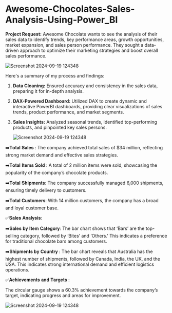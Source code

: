 # Awesome-Chocolates-Sales-Analysis-Using-Power_BI

**Project Request:**
Awesome Chocolate wants to see the analysis of their sales data to identify trends, key performance areas, growth opportunities, market expansion, and sales person performance. They sought a data-driven approach to optimize their marketing strategies and boost overall sales performance.

![Screenshot 2024-09-19 124348](https://github.com/user-attachments/assets/7d9877da-65c8-44d1-9b58-4cedf20d4808)

Here's a summary of my process and findings:

1. **Data Cleaning:** Ensured accuracy and consistency in the sales data, preparing it for in-depth analysis.

2. **DAX-Powered Dashboard:** Utilized DAX to create dynamic and interactive PowerBI dashboards, providing clear visualizations of sales trends, product performance, and market segments.

3. **Sales Insights:** 
   Analyzed seasonal trends, identified top-performing products, and pinpointed key sales persons.

   ![Screenshot 2024-09-19 124348](https://github.com/user-attachments/assets/60155a4f-1059-4673-85f5-8d5b5c55b64d)

➡️𝐓𝐨𝐭𝐚𝐥 𝐒𝐚𝐥𝐞𝐬 : The company achieved total sales of $34 million, reflecting strong market demand and effective sales strategies.

➡️𝐓𝐨𝐭𝐚𝐥 𝐈𝐭𝐞𝐦𝐬 𝐒𝐨𝐥𝐝 : A total of 2 million items were sold, showcasing the popularity of the company’s chocolate products.

➡️𝐓𝐨𝐭𝐚𝐥 𝐒𝐡𝐢𝐩𝐦𝐞𝐧𝐭𝐬: The company successfully managed 6,000 shipments, ensuring timely delivery to customers.

➡️𝐓𝐨𝐭𝐚𝐥 𝐂𝐮𝐬𝐭𝐨𝐦𝐞𝐫𝐬: With 14 million customers, the company has a broad and loyal customer base.

✅𝐒𝐚𝐥𝐞𝐬 𝐀𝐧𝐚𝐥𝐲𝐬𝐢𝐬: 

➡️𝐒𝐚𝐥𝐞𝐬 𝐛𝐲 𝐈𝐭𝐞𝐦 𝐂𝐚𝐭𝐞𝐠𝐨𝐫𝐲: The bar chart shows that ‘Bars’ are the top-selling category, followed by ‘Bites’ and ‘Others.’ This indicates a preference for traditional chocolate bars among customers.

➡️𝐒𝐡𝐢𝐩𝐦𝐞𝐧𝐭𝐬 𝐛𝐲 𝐂𝐨𝐮𝐧𝐭𝐫𝐲 : The bar chart reveals that Australia has the highest number of shipments, followed by Canada, India, the UK, and the USA. This indicates strong international demand and efficient logistics operations.

✅𝐀𝐜𝐡𝐢𝐞𝐯𝐞𝐦𝐞𝐧𝐭𝐬 𝐚𝐧𝐝 𝐓𝐚𝐫𝐠𝐞𝐭𝐬 : 

The circular gauge shows a 60.3% achievement towards the company’s target, indicating progress and areas for improvement. 

![Screenshot 2024-09-19 124348](https://github.com/user-attachments/assets/b688a75b-01c5-4bab-8b15-740e589daaf0)



